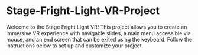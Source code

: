 # Stage-Fright-Light-VR-Project
Welcome to the Stage Fright Light VR! This project allows you to create an immersive VR experience with navigable slides, a main menu accessible via mouse, and an end screen that can be exited using the keyboard. Follow the instructions below to set up and customize your project.
